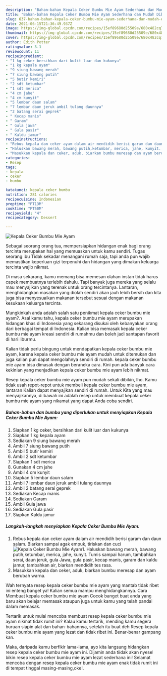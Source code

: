 ```yaml
---
description: "Bahan-bahan Kepala Ceker Bumbu Mie Ayam Sederhana dan Mudah Dibuat"
title: "Bahan-bahan Kepala Ceker Bumbu Mie Ayam Sederhana dan Mudah Dibuat"
slug: 637-bahan-bahan-kepala-ceker-bumbu-mie-ayam-sederhana-dan-mudah-dibuat
date: 2021-06-15T21:36:49.937Z
image: https://img-global.cpcdn.com/recipes/15ef89680d25509e/680x482cq70/kepala-ceker-bumbu-mie-ayam-foto-resep-utama.jpg
thumbnail: https://img-global.cpcdn.com/recipes/15ef89680d25509e/680x482cq70/kepala-ceker-bumbu-mie-ayam-foto-resep-utama.jpg
cover: https://img-global.cpcdn.com/recipes/15ef89680d25509e/680x482cq70/kepala-ceker-bumbu-mie-ayam-foto-resep-utama.jpg
author: Edith Potter
ratingvalue: 3.1
reviewcount: 11
recipeingredient:
- "1 kg ceker bersihkan dari kulit luar dan kukunya"
- "1 kg kepala ayam"
- "9 siung bawang merah"
- "7 siung bawang putih"
- "5 butir kemiri"
- "2 sdt ketumbar"
- "1 sdt merica"
- "4 cm jahe"
- "4 cm kunyit"
- "5 lembar daun salam"
- "7 lembar daun jeruk ambil tulang daunnya"
- "2 batang serai geprek"
- " Kecap manis"
- " Garam"
- " Gula jawa"
- " Gula pasir"
- " Kaldu jamur"
recipeinstructions:
- "Rebus kepala dan ceker ayam dalam air mendidih berisi garam dan daun salam. Biarkan sampai agak empuk, tiriskan dan cuci"
- "Haluskan bawang merah, bawang putih,ketumbar, merica, jahe, kunyit. Tumis sampai harum, tambahkan serai, daun jeruk, gula Jawa, gula pasir, kecap manis, garam dan kaldu jamur, tambahkan air, biarkan mendidih tes rasa."
- "Masukkan kepala dan ceker, aduk, biarkan bumbu meresap dan ayam berubah warna."
categories:
- Resep
tags:
- kepala
- ceker
- bumbu

katakunci: kepala ceker bumbu 
nutrition: 281 calories
recipecuisine: Indonesian
preptime: "PT13M"
cooktime: "PT50M"
recipeyield: "4"
recipecategory: Dessert

---
```



![Kepala Ceker Bumbu Mie Ayam](https://img-global.cpcdn.com/recipes/15ef89680d25509e/680x482cq70/kepala-ceker-bumbu-mie-ayam-foto-resep-utama.jpg)

Sebagai seorang orang tua, mempersiapkan hidangan enak bagi orang tercinta merupakan hal yang memuaskan untuk kamu sendiri. Tugas seorang ibu Tidak sekadar menangani rumah saja, tapi anda pun wajib memastikan keperluan gizi terpenuhi dan hidangan yang dimakan keluarga tercinta wajib nikmat.

Di masa  sekarang, kamu memang bisa memesan olahan instan tidak harus capek membuatnya terlebih dahulu. Tapi banyak juga mereka yang selalu mau menyajikan yang terenak untuk orang tercintanya. Lantaran, menghidangkan masakan yang diolah sendiri akan jauh lebih bersih dan kita juga bisa menyesuaikan makanan tersebut sesuai dengan makanan kesukaan keluarga tercinta. 



Mungkinkah anda adalah salah satu penikmat kepala ceker bumbu mie ayam?. Asal kamu tahu, kepala ceker bumbu mie ayam merupakan hidangan khas di Indonesia yang sekarang disukai oleh kebanyakan orang dari berbagai tempat di Indonesia. Kalian bisa memasak kepala ceker bumbu mie ayam kreasi sendiri di rumahmu dan boleh jadi santapan favorit di hari liburmu.

Kalian tidak perlu bingung untuk mendapatkan kepala ceker bumbu mie ayam, karena kepala ceker bumbu mie ayam mudah untuk ditemukan dan juga kalian pun dapat mengolahnya sendiri di rumah. kepala ceker bumbu mie ayam bisa dimasak dengan beraneka cara. Kini pun ada banyak cara kekinian yang menjadikan kepala ceker bumbu mie ayam lebih nikmat.

Resep kepala ceker bumbu mie ayam pun mudah sekali dibikin, lho. Kamu tidak usah repot-repot untuk membeli kepala ceker bumbu mie ayam, lantaran Kalian dapat menyajikan sendiri di rumah. Untuk Kita yang mau menyajikannya, di bawah ini adalah resep untuk membuat kepala ceker bumbu mie ayam yang nikamat yang dapat Anda coba sendiri.

<!--inarticleads1-->

##### Bahan-bahan dan bumbu yang diperlukan untuk menyiapkan Kepala Ceker Bumbu Mie Ayam:

1. Siapkan 1 kg ceker, bersihkan dari kulit luar dan kukunya
1. Siapkan 1 kg kepala ayam
1. Sediakan 9 siung bawang merah
1. Ambil 7 siung bawang putih
1. Ambil 5 butir kemiri
1. Ambil 2 sdt ketumbar
1. Siapkan 1 sdt merica
1. Gunakan 4 cm jahe
1. Ambil 4 cm kunyit
1. Siapkan 5 lembar daun salam
1. Ambil 7 lembar daun jeruk ambil tulang daunnya
1. Ambil 2 batang serai geprek
1. Sediakan  Kecap manis
1. Sediakan  Garam
1. Ambil  Gula jawa
1. Sediakan  Gula pasir
1. Siapkan  Kaldu jamur




<!--inarticleads2-->

##### Langkah-langkah menyiapkan Kepala Ceker Bumbu Mie Ayam:

1. Rebus kepala dan ceker ayam dalam air mendidih berisi garam dan daun salam. Biarkan sampai agak empuk, tiriskan dan cuci
<img src="https://img-global.cpcdn.com/steps/a8a51684d1fad671/160x128cq70/kepala-ceker-bumbu-mie-ayam-langkah-memasak-1-foto.jpg" alt="Kepala Ceker Bumbu Mie Ayam">1. Haluskan bawang merah, bawang putih,ketumbar, merica, jahe, kunyit. Tumis sampai harum, tambahkan serai, daun jeruk, gula Jawa, gula pasir, kecap manis, garam dan kaldu jamur, tambahkan air, biarkan mendidih tes rasa.
1. Masukkan kepala dan ceker, aduk, biarkan bumbu meresap dan ayam berubah warna.




Wah ternyata resep kepala ceker bumbu mie ayam yang mantab tidak ribet ini enteng banget ya! Kalian semua mampu menghidangkannya. Cara Membuat kepala ceker bumbu mie ayam Cocok banget buat anda yang baru akan belajar memasak ataupun juga untuk kamu yang telah pandai dalam memasak.

Tertarik untuk mulai mencoba membuat resep kepala ceker bumbu mie ayam nikmat tidak rumit ini? Kalau kamu tertarik, mending kamu segera buruan siapin alat dan bahan-bahannya, setelah itu buat deh Resep kepala ceker bumbu mie ayam yang lezat dan tidak ribet ini. Benar-benar gampang kan. 

Maka, daripada kamu berfikir lama-lama, ayo kita langsung hidangkan resep kepala ceker bumbu mie ayam ini. Dijamin anda tiidak akan nyesel bikin resep kepala ceker bumbu mie ayam lezat sederhana ini! Selamat mencoba dengan resep kepala ceker bumbu mie ayam enak tidak rumit ini di tempat tinggal masing-masing,oke!.

